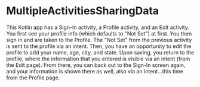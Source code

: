# MultipleActivitiesSharingData
This Kotlin app has a Sign-In activity, a Profile activity, and an Edit activity.  You first see your profile info (which defaults to "Not Set") at first.  You then sign in and are taken to the Profile.  The "Not Set" from the previous activity is sent to the profile via an intent.  Then, you have an opportunity to edit the profile to add your name, age, city, and state.  Upon saving, you return to the profile, where the information that you entered is visible via an intent (from the Edit page).  From there, you can back out to the Sign-In screen again, and your information is shown there as well, also via an intent...this time from the Profile page.
